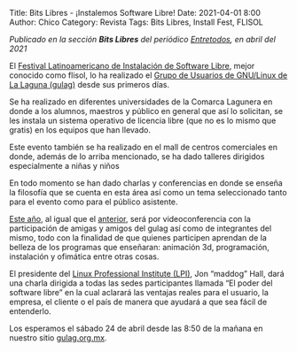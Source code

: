 Title: Bits Libres - ¡Instalemos Software Libre!
Date: 2021-04-01 8:00
Author: Chico
Category: Revista
Tags: Bits Libres, Install Fest, FLISOL

_Publicado en la sección **Bits Libres** del periódico [Entretodos](http://periodicoentretodos.mx/version-impresa/), en abril del 2021_

El [Festival Latinoamericano de Instalación de Software Libre](https://flisol.info/FLISOL2021/Mexico/Torreon?highlight=%28%5CbCategoryCity%5Cb%29), mejor conocido como flisol, lo ha realizado el [Grupo de Usuarios de GNU/Linux de La Laguna (gulag)](http://www.gulag.org.mx/) desde sus primeros días.

Se ha realizado en diferentes universidades de la Comarca Lagunera en donde a los alumnos, maestros y público en general que así lo solicitan, se les instala un sistema operativo de licencia libre (que no es lo mismo que gratis) en los equipos que han llevado.

Este evento también se ha realizado en el mall de centros comerciales en donde, además de lo arriba mencionado, se ha dado talleres dirigidos especialmente a niñas y niños

En todo momento se han dado charlas y conferencias en donde se enseña la filosofía que se cuenta en esta área así como un tema seleccionado tanto para el evento como para el público asistente.

[Este año](http://www.gulag.org.mx/flisol-2021.html), al igual que el [anterior](http://www.gulag.org.mx/resumen-flisol-2020.html), será por videoconferencia con la participación de amigas y amigos del gulag así como de integrantes del mismo, todo con la finalidad de que quienes participen aprendan de la belleza de los programas que enseñaran: animación 3d, programación, instalación y ofimática entre otras cosas.

El presidente del [Linux Professional Institute (LPI)](https://www.lpi.org/), Jon “maddog” Hall, dará una charla dirigida a todas las sedes participantes llamada “El poder del software libre” en la cual aclarará las ventajas reales para el usuario, la empresa, el cliente o el país de manera que ayudará a que sea fácil de entenderlo.

Los esperamos el sábado 24 de abril desde las 8:50 de la mañana en nuestro sitio [gulag.org.mx]((http://www.gulag.org.mx/)).
